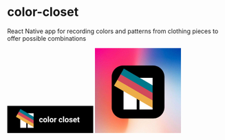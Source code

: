 # color-closet
React Native app for recording colors and patterns from clothing pieces to offer possible combinations

<img src="https://github.com/leonatajeff/color-closet/blob/master/design%20files/banner.JPG" width="200">
<img src="https://github.com/leonatajeff/color-closet/blob/master/design%20files/app%20icon.JPG" width="200">
